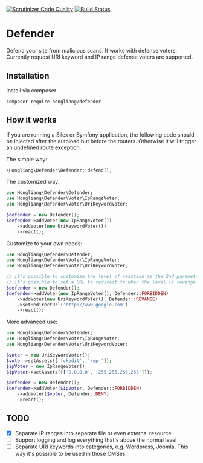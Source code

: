 [![Scrutinizer Code Quality](https://scrutinizer-ci.com/g/h-wang/defender/badges/quality-score.png?b=master)](https://scrutinizer-ci.com/g/h-wang/defender/?branch=master)
[![Build Status](https://scrutinizer-ci.com/g/h-wang/defender/badges/build.png?b=master)](https://scrutinizer-ci.com/g/h-wang/defender/build-status/master)

# Defender
Defend your site from malicious scans.
It works with defense voters. Currently request URI keyword and IP range defense voters are supported.

## Installation
Install via composer
```
composer require hongliang/defender
```
## How it works

If you are running a Silex or Symfony application, the following code should be injected after the autoload but before the routers. Otherwise it will trigger an undefined route exception.

The simple way:
```php
\Hongliang\Defender\Defender::defend();
```
The customized way:
```php
use Hongliang\Defender\Defender;
use Hongliang\Defender\Voter\IpRangeVoter;
use Hongliang\Defender\Voter\UriKeywordVoter;

$defender = new Defender();
$defender->addVoter(new IpRangeVoter())
    ->addVoter(new UriKeywordVoter())
    ->react();
```
Customize to your own needs:
```php
use Hongliang\Defender\Defender;
use Hongliang\Defender\Voter\IpRangeVoter;
use Hongliang\Defender\Voter\UriKeywordVoter;

// it's possible to customize the level of reaction as the 2nd parameter of addVoter()
// it's possible to set a URL to redirect to when the level is revange or higher. By default it's localhost
$defender = new Defender();
$defender->addVoter(new IpRangeVoter(), Defender::FORBIDDEN)
    ->addVoter(new UriKeywordVoter(), Defender::REVANGE)
    ->setRedirectUrl('http://www.google.com')
    ->react();
```
More advanced use:
```php
use Hongliang\Defender\Defender;
use Hongliang\Defender\Voter\IpRangeVoter;
use Hongliang\Defender\Voter\UriKeywordVoter;

$voter = new UriKeywordVoter();
$voter->setAssets(['fckedit', '/wp-']);
$ipVoter = new IpRangeVoter();
$ipVoter->setAssets([['0.0.0.0', '255.255.255.255']]);

$defender = new Defender();
$defender->addVoter($ipVoter, Defender::FORBIDDEN)
    ->addVoter($voter, Defender::DENY)
    ->react();
```


## TODO
 - [x] Separate IP ranges into separate file or even external resource
 - [ ] Support logging and log everything that's above the normal level
 - [ ] Separate URI keywords into categories, e.g. Wordpress, Joomla. This way it's possible to be used in those CMSes.
